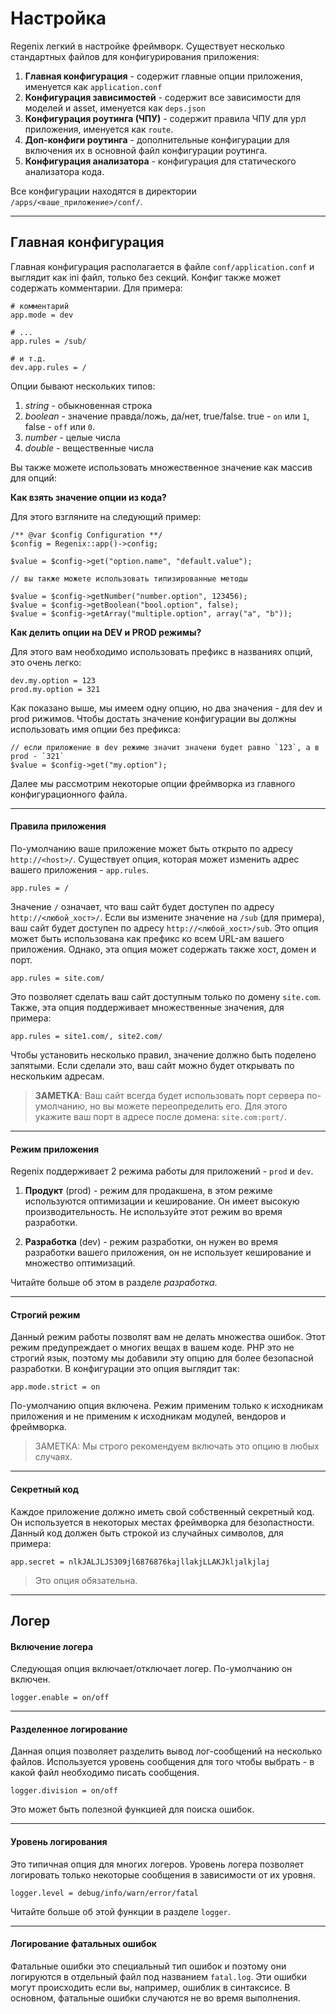 # Настройка

Regenix легкий в настройке фреймворк. Существует несколько стандартных файлов для конфигурирования приложения:

  1. **Главная конфигурация** - содержит главные опции приложения, именуется как `application.conf`
  2. **Конфигурация зависимостей** - содержит все зависимости для моделей и asset, именуется как `deps.json`
  3. **Конфигурация роутинга (ЧПУ)** - содержит правила ЧПУ для урл приложения, именуется как `route`.
  4. **Доп-конфиги роутинга** - дополнительные конфигурации для включения их в основной файл конфигурации роутинга.
  5. **Конфигурация анализатора** - конфигурация для статического анализатора кода.

Все конфигурации находятся в директории `/apps/<ваше_приложение>/conf/`.

---

## Главная конфигурация

Главная конфигурация располагается в файле `conf/application.conf` и
выглядит как ini файл, только без секций. Конфиг также может содержать комментарии.
Для примера:

    # комментарий
    app.mode = dev
    
    # ...
    app.rules = /sub/
    
    # и т.д.
    dev.app.rules = /

Опции бывают нескольких типов:

  1. _string_ - обыкновенная строка
  2. _boolean_ - значение правда/ложь, да/нет, true/false. true - `on` или `1`, false - `off` или `0`.
  3. _number_ - целые числа
  4. _double_ - вещественные числа

Вы также можете использовать множественное значение как массив для опций:

**Как взять значение опции из кода?**

Для этого взгляните на следующий пример:

    /** @var $config Configuration **/
    $config = Regenix::app()->config;
    
    $value = $config->get("option.name", "default.value");
    
    // вы также можете использовать типизированные методы
    
    $value = $config->getNumber("number.option", 123456);
    $value = $config->getBoolean("bool.option", false);
    $value = $config->getArray("multiple.option", array("a", "b"));


**Как делить опции на DEV и PROD режимы?**

Для этого вам необходимо использовать префикс в названиях опций,
это очень легко:

    dev.my.option = 123
    prod.my.option = 321

Как показано выше, мы имеем одну опцию, но два значения - для dev и prod рижимов.
Чтобы достать значение конфигурации вы должны использовать имя опции без префикса:

    // если приложение в dev режиме значит значени будет равно `123`, а в prod - `321`
    $value = $config->get("my.option");
    
Далее мы рассмотрим некоторые опции фреймворка из главного конфигурационного файла.

---

#### Правила приложения

По-умолчанию ваше приложение может быть открыто по адресу `http://<host>/`.
Существует опция, которая может изменить адрес вашего приложения - `app.rules`.

    app.rules = /

Значение `/` означает, что ваш сайт будет доступен по адресу `http://<любой_хост>/`.
Если вы измените значение на `/sub` (для примера), ваш сайт будет доступен по адресу `http://<любой_хост>/sub`.
Это опция может быть использована как префикс ко всем URL-ам вашего приложения.
Однако, эта опция может содержать также хост, домен и порт.

    app.rules = site.com/

Это позволяет сделать ваш сайт доступным только по домену `site.com`.
Также, эта опция поддерживает множественные значения, для примера:

    app.rules = site1.com/, site2.com/

Чтобы установить несколько правил, значение должно быть поделено запятыми. Если сделали это,
ваш сайт можно будет открывать по нескольким адресам.

> **ЗАМЕТКА**: Ваш сайт всегда будет использовать порт сервера по-умолчанию, но вы можете переопределить его.
> Для этого укажите ваш порт в адресе после домена: `site.com:port/`.

---

#### Режим приложения

Regenix поддерживает 2 режима работы для приложений - `prod` и `dev`.

  1. **Продукт** (prod) - режим для продакшена, в этом режиме используются оптимизации и кеширование.
      Он имеет высокую производительность. Не используйте этот режим во время разработки.

  2. **Разработка** (dev) - режим разработки, он нужен во время разработки вашего приложения,
      он не использует кеширование и множество оптимизаций.

Читайте больше об этом в разделе _разработка_.

---

#### Строгий режим

Данный режим работы позволят вам не делать множества ошибок. Этот режим предупреждает
о многих вещах в вашем коде. PHP это не строгий язык, поэтому мы добавили эту опцию для
более безопасной разработки. В конфигурации это опция выглядит так:

    app.mode.strict = on
  
По-умолчанию опция включена. Режим применим только к исходникам приложения и не применим
к исходникам модулей, вендоров и фреймворка.

> ЗАМЕТКА: Мы строго рекомендуем включать это опцию в любых случаях.

--- 

#### Секретный код

Каждое приложение должно иметь свой собственный секретный код. Он используется
в некоторых местах фреймворка для безопастности. Данный код должен быть строкой
из случайных символов, для примера:

    app.secret = nlkJALJLJS309jl6876876kajllakjLLAKJkljalkjlaj

> Это опция обязательна.

---

## Логер

#### Включение логера

Следующая опция включает/отключает логер. По-умолчанию он включен.

    logger.enable = on/off
    
---

#### Разделенное логирование

Данная опция позволяет разделить вывод лог-сообщений на несколько файлов.
Используется уровень сообщения для того чтобы выбрать - в какой файл необходимо
писать сообщения.

    logger.division = on/off

Это может быть полезной функцией для поиска ошибок.

---

#### Уровень логирования

Это типичная опция для многих логеров. Уровень логера позволяет логировать
только некоторые сообщения в зависимости от их уровня.

    logger.level = debug/info/warn/error/fatal

Читайте больше об этой функции в разделе `logger`.

---

#### Логирование фатальных ошибок

Фатальные ошибки это специальный тип ошибок и поэтому они логируются
в отдельный файл под названием `fatal.log`. Эти ошибки могут происходить
если вы, например, ошиблик в синтаксисе. В основном, фатальные ошибки
случаются не во время выполнения.